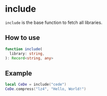 # include

`include` is the base function to fetch all libraries.

## How to use

```typescript
function include(
  library: string,
): Record<string, any>
```

## Example

```lua
local CeDe = include("cede")
CeDe.compress("lz4", "Hello, World!")
```
